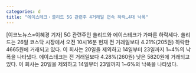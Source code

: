 ```yaml
---
categories: d
title: "에이스테크‧쏠리드 5G 관련주 4거래일 연속 하락…4대 낙폭"
---
```

[이코노뉴스=이혜경 기자] 5G 관련주인 쏠리드와 에이스테크가 가파른 하락세다. 쏠리드는 26일 코스닥 시장에서 오전 10시16분 현재 전 거래일보다 4.21%(205원) 하락한 4665원에 거래되고 있다. 이 회사는 20일을 제외하고 14일부터 23일까지 1~4%의 낙폭을 나타냈다. 에이스테크는 전 거래일보다 4.28%(260원) 낮은 5820원에 거래되고 있다. 이 회사는 20일을 제외하고 14일부터 23일까지 1~6%의 낙폭을 나타냈다.